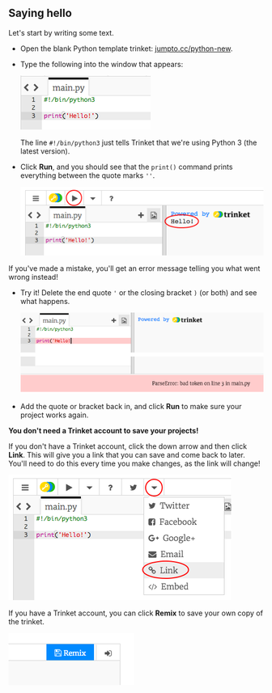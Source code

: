 ## Saying hello

Let's start by writing some text.

+ Open the blank Python template trinket: <a href="http://jumpto.cc/python-new" target="_blank">jumpto.cc/python-new</a>.

+ Type the following into the window that appears:

    ![screenshot](images/me-hi.png)

    The line `#!/bin/python3` just tells Trinket that we're using Python 3 (the latest version).

+ Click **Run**, and you should see that the `print()` command prints everything between the quote marks `''`.

    ![screenshot](images/me-hi-test.png)

If you've made a mistake, you'll get an error message telling you what went wrong instead!

+ Try it! Delete the end quote `'` or the closing bracket `)` (or both) and see what happens.

    ![screenshot](images/me-syntax.png)

+ Add the quote or bracket back in, and click **Run** to make sure your project works again.

__You don't need a Trinket account to save your projects!__

If you don't have a Trinket account, click the down arrow and then click **Link**. This will give you a link that you can save and come back to later. You'll need to do this every time you make changes, as the link will change!

![screenshot](images/me-link.png)

If you have a Trinket account, you can click **Remix** to save your own copy of the trinket.

![screenshot](images/me-remix.png)
